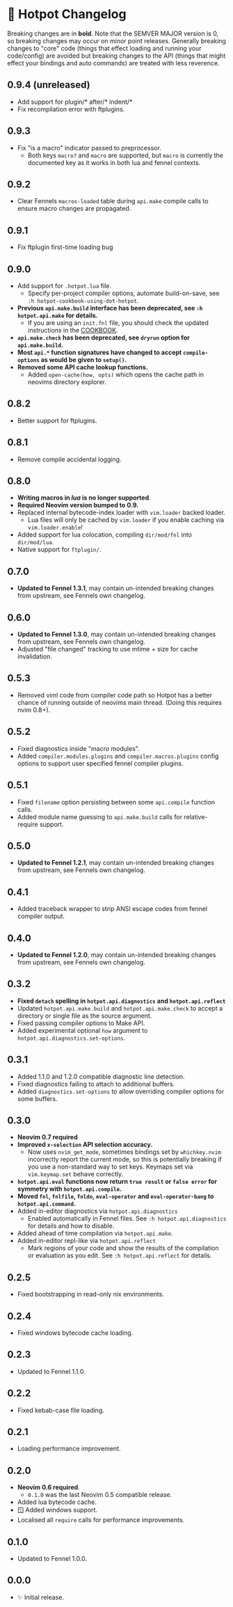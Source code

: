 # 🍲 Hotpot Changelog

Breaking changes are in **bold**. Note that the SEMVER MAJOR version is 0, so
breaking changes may occur on minor point releases. Generally breaking changes
to "core" code (things that effect loading and running your code/config) are
avoided but breaking changes to the API (things that might effect your bindings
and auto commands) are treated with less reverence.

## 0.9.4 (unreleased)

- Add support for plugin/* after/* indent/*
- Fix recompilation error with ftplugins.

## 0.9.3

- Fix "is a macro" indicator passed to preprocessor.
  - Both keys `macro?` and `macro` are supported, but `macro` is currently the
    documented key as it works in both lua and fennel contexts.

## 0.9.2

- Clear Fennels `macros-loaded` table during `api.make` compile calls to ensure
  macro changes are propagated.

## 0.9.1

- Fix ftplugin first-time loading bug

## 0.9.0

- Add support for `.hotpot.lua` file.
  - Specify per-project compiler options, automate build-on-save, see `:h hotpot-cookbook-using-dot-hotpot`.
- **Previous `api.make.build` interface has been deprecated, see `:h hotpot.api.make` for details.**
  - If you are using an `init.fnl` file, you should check the updated
  instructions in the [COOKBOOK](COOKBOOK.md).
- **`api.make.check` has been deprecated, see `dryrun` option for `api.make.build`.**
- **Most `api.*` function signatures have changed to accept `compile-options` as would be given to `setup()`.**
- **Removed some API cache lookup functions.**
  - Added `open-cache(how, opts)` which opens the cache path in neovims directory explorer.

## 0.8.2

- Better support for ftplugins.

## 0.8.1

- Remove compile accidental logging.

## 0.8.0

- **Writing macros in *lua* is no longer supported**.
- **Required Neovim version bumped to 0.9.**
- Replaced internal bytecode-index loader with `vim.loader` backed loader.
  - Lua files will only be cached by `vim.loader` if you enable caching via
  `vim.loader.enable`!
- Added support for lua colocation, compiling `dir/mod/fnl` into `dir/mod/lua`.
- Native support for `ftplugin/`.

## 0.7.0

- **Updated to Fennel 1.3.1**, may contain un-intended breaking changes from
  upstream, see Fennels own changelog.

## 0.6.0

- **Updated to Fennel 1.3.0**, may contain un-intended breaking changes from
  upstream, see Fennels own changelog.
- Adjusted "file changed" tracking to use mtime + size for cache invalidation.

## 0.5.3

- Removed viml code from compiler code path so Hotpot has a better chance of
  running outside of neovims main thread. (Doing this requires nvim 0.8+).

## 0.5.2

- Fixed diagnostics inside "macro modules".
- Added `compiler.modules.plugins` and `compiler.macros.plugins` config options
  to support user specified fennel compiler plugins.

## 0.5.1

- Fixed `filename` option persisting between some `api.compile` function calls.
- Added module name guessing to `api.make.build` calls for relative-require
  support.

## 0.5.0

- **Updated to Fennel 1.2.1**, may contain un-intended breaking changes from
  upstream, see Fennels own changelog.

## 0.4.1

- Added traceback wrapper to strip ANSI escape codes from fennel
  compiler output.

## 0.4.0

- **Updated to Fennel 1.2.0**, may contain un-intended breaking changes from
  upstream, see Fennels own changelog.

## 0.3.2

- **Fixed `detach` spelling in `hotpot.api.diagnostics` and `hotpot.api.reflect`**
- Updated `hotpot.api.make.build` and `hotpot.api.make.check` to accept a
  directory or single file as the source argument.
- Fixed passing compiler options to Make API.
- Added experimental optional `how` argument to `hotpot.api.diagnostics.set-options`.

## 0.3.1

- Added 1.1.0 and 1.2.0 compatible diagnostic line detection.
- Fixed diagnostics failing to attach to additional buffers.
- Added `diagnostics.set-options` to allow overriding compiler options for some
  buffers.

## 0.3.0

- **Neovim 0.7 required**
- **Improved `x-selection` API selection accuracy.**
  - Now uses `nvim_get_mode`, sometimes bindings set by `whichkey.nvim`
    incorrectly report the current mode, so this is potentially breaking if you
    use a non-standard way to set keys. Keymaps set via `vim.keymap.set` behave
    correctly.
- **`hotpot.api.eval` functions now return `true result` or `false error` for
symmetry with `hotpot.api.compile`.**
- **Moved `fnl`, `fnlfile`, `fnldo`, `eval-operator` and `eval-operator-bang`
  to `hotpot.api.command`.**
- Added in-editor diagnostics via `hotpot.api.diagnostics`
  - Enabled automatically in Fennel files. See `:h hotpot.api.diagnostics` for
    details and how to disable.
- Added ahead of time compilation via `hotpot.api.make`.
- Added in-editor repl-like via `hotpot.api.reflect`
  - Mark regions of your code and show the results of the compilation or
    evaluation as you edit. See `:h hotpot.api.reflect` for details.

## 0.2.5

- Fixed bootstrapping in read-only nix environments.

## 0.2.4

- Fixed windows bytecode cache loading.

## 0.2.3

- Updated to Fennel 1.1.0.

## 0.2.2

- Fixed kebab-case file loading.

## 0.2.1

- Loading performance improvement.

## 0.2.0

- **Neovim 0.6 required**.
  - `0.1.0` was the last Neovim 0.5 compatible release.
- Added lua bytecode cache.
- 🪟 Added windows support.
- Localised all `require` calls for performance improvements.

## 0.1.0

- Updated to Fennel 1.0.0.

## 0.0.0

- ✨ Initial release.
